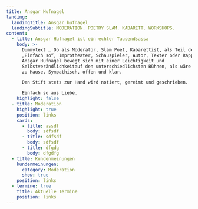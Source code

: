 ```yaml
---
title: Ansgar Hufnagel
landing:
  landingTitle: Ansgar hufnagel
  landingSubtitle: MODERATION. POETRY SLAM. KABARETT. WORKSHOPS.
content:
  - title: Ansgar Hufnagel ist ein echter Tausendsassa
    body: >-
      Dummytext … Ob als Moderator, Slam Poet, Kabarettist, als Teil des Duos
      „Einfach so“, Improtheater, Schauspieler, Autor, Texter oder Rapper.
      Ansgar Hufnagel bewegt sich mit einer Leichtigkeit und
      Selbstverändlichkeitauf den unterschiedlichsten Bühnen, als wäre es sein
      zu Hause. Sympathisch, offen und klar.

      Den Stift stets zur Hand wird notiert, gereimt und geschrieben.

      Einfach so aus Liebe.
    highlight: false
  - title: Moderation
    highlight: true
    position: links
    cards:
      - title: assdf
        body: s﻿dfsdf
      - title: sdfsdf
        body: s﻿dfsdf
      - title: dfgdg
        body: d﻿fgdfg
  - title: Kundenmeinungen
    kundenmeinungen:
      category: Moderation
      show: true
    position: links
  - termine: true
    title: Aktuelle Termine
    position: links
---
```

